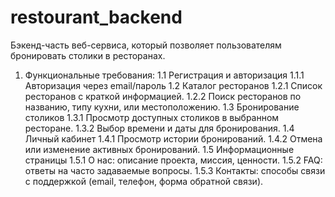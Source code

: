 # restourant_backend
Бэкенд-часть веб-сервиса, который позволяет пользователям бронировать столики в ресторанах.
1. Функциональные требования:
1.1 Регистрация и авторизация
1.1.1 Авторизация через email/пароль
1.2 Каталог ресторанов
1.2.1 Список ресторанов с краткой информацией.
1.2.2 Поиск ресторанов по названию, типу кухни, или местоположению.
1.3 Бронирование столиков
1.3.1 Просмотр доступных столиков в выбранном ресторане.
1.3.2 Выбор времени и даты для бронирования.
1.4 Личный кабинет
1.4.1 Просмотр истории бронирований.
1.4.2 Отмена или изменение активных бронирований.
1.5 Информационные страницы
1.5.1 О нас: описание проекта, миссия, ценности.
1.5.2 FAQ: ответы на часто задаваемые вопросы.
1.5.3 Контакты: способы связи с поддержкой (email, телефон, форма обратной связи).
